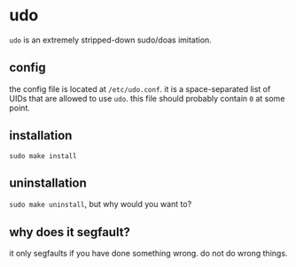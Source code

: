 # udo

`udo` is an extremely stripped-down sudo/doas imitation.

## config

the config file is located at `/etc/udo.conf`. it is a space-separated list of UIDs that are allowed to use `udo`. this file should probably contain `0` at some point.

## installation

`sudo make install`

## uninstallation

`sudo make uninstall`, but why would you want to?

## why does it segfault?

it only segfaults if you have done something wrong. do not do wrong things.
